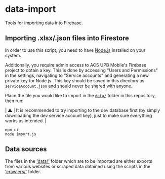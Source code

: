 # data-import
Tools for importing data into Firebase.

## Importing .xlsx/.json files into Firestore

In order to use this script, you need to have [Node.js](https://nodejs.org/en/) installed on your system.

Additionally, you require admin access to ACS UPB Mobile's Firebase project to obtain a
key. This is done by accessing "Users and Permissions" in the settings, navigating to "Service
accounts" and generating a new private key for Node.js. This key should be saved in this directory
as `serviceAccount.json` and should never be shared with anyone.

Place the file you would like to import in the [`data/`](data) folder in this repository, then run:

| :warning: | It is recommended to try importing to the dev database first (by simply downloading the dev service account key), just to make sure everything works as intended. |

```
npm ci
node import.js
```

## Data sources
The files in the ['data/'](data) folder which are to be imported are either exports from various websites or scraped data obtained using the scripts in the ['crawlers/'](crawlers) folder.
